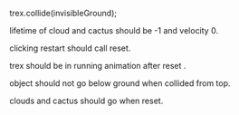 trex.collide(invisibleGround); 

lifetime of cloud and cactus should be -1 and velocity 0.

clicking restart should call reset.

trex should be in running animation after reset .

object should not go below ground when collided from top.

clouds and cactus should go when reset.

